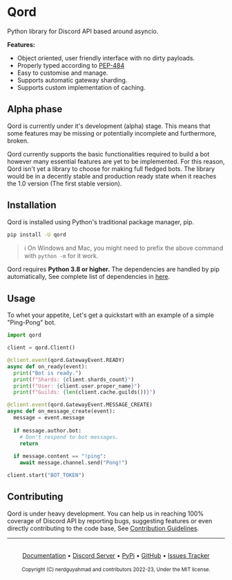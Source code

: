 # Qord
Python library for Discord API based around asyncio.

**Features:**

- Object oriented, user friendly interface with no dirty payloads.
- Properly typed according to [PEP-484](https://www.python.org/dev/peps/pep-0484/)
- Easy to customise and manage.
- Supports automatic gateway sharding.
- Supports custom implementation of caching. 

## Alpha phase
Qord is currently under it's development (alpha) stage. This means that some features may be missing or potentially incomplete and furthermore, broken.

Qord currently supports the basic functionalities required to build a bot however many essential features are yet to be implemented. For this reason, Qord isn't yet a library to choose for making full fledged bots. The library would be in a decently stable and production ready state when it reaches the 1.0 version (The first stable version).

## Installation
Qord is installed using Python's traditional package manager, pip.
```bash
pip install -U qord
```
> ℹ️ On Windows and Mac, you might need to prefix the above command with `python -m` for it work.

Qord requires **Python 3.8 or higher.** The dependencies are handled by pip automatically, See complete list of dependencies in [here](https://github.com/nerdguyahmad/qord/blob/main/requirements.txt).

## Usage
To whet your appetite, Let's get a quickstart with an example of a simple "Ping-Pong" bot.
```py
import qord

client = qord.Client()

@client.event(qord.GatewayEvent.READY)
async def on_ready(event):
  print("Bot is ready.")
  print(f"Shards: {client.shards_count}")
  print(f"User: {client.user.proper_name}")
  print(f"Guilds: {len(client.cache.guilds())}")

@client.event(qord.GatewayEvent.MESSAGE_CREATE)
async def on_message_create(event):
  message = event.message
	
  if message.author.bot:
    # Don't respond to bot messages.
    return
	
  if message.content == "!ping":
    await message.channel.send("Pong!")

client.start("BOT_TOKEN")
```

## Contributing
Qord is under heavy development. You can help us in reaching 100% coverage of Discord API by reporting bugs, suggesting features or even directly contributing to the code base, See [Contribution Guidelines](https://github.com/nerdguyahmad/qord/blob/main/CONTRIBUTING.MD).

----

<br>
<div align="center">
  <a href="https://qord.rtfd.io">Documentation</a> • <a href="https://discord.gg/nE9cGtzayA">Discord Server</a> • <a href="https://pypi.org/project/qord">PyPi</a> 
  • <a href="https://github.com/nerdguyahmad/qord">GitHub</a> • <a href="https://github.com/nerdguyahmad/qord/issues">Issues Tracker</a>
  <br><br>
  <sup>Copyright (C) nerdguyahmad and contributors 2022-23, Under the MIT license.</sup>
</p>

